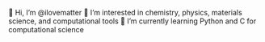 👋 Hi, I’m @ilovematter
👀 I’m interested in chemistry, physics, materials science, and computational tools
🌱 I’m currently learning Python and C for computational science

<!---
ilovematter/ilovematter is a ✨ special ✨ repository because its `README.md` (this file) appears on your GitHub profile.
You can click the Preview link to take a look at your changes.
--->
